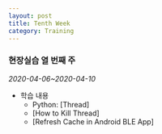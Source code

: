 ```yaml
---
layout: post
title: Tenth Week
category: Training
---
```

### 현장실습 열 번째 주
*2020-04-06~2020-04-10*

- 학습 내용
  - Python: [Thread]
  - [How to Kill Thread]
  - [Refresh Cache in Android BLE App]

